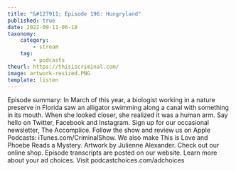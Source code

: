 ```yaml
---
title: "&#127911; Episode 196: Hungryland"
published: true
date: 2022-09-11-06-18
taxonomy:
    category:
        - stream
    tag:
        - podcasts
theurl: https://thisiscriminal.com/
image: artwork-resized.PNG
template: listen
---
```


Episode summary: In March of this year, a biologist working in a nature preserve in Florida saw an alligator swimming along a canal with something in its mouth. When she looked closer, she realized it was a human arm. Say hello on Twitter, Facebook and Instagram. Sign up for our occasional newsletter, The Accomplice. Follow the show and review us on Apple Podcasts: iTunes.com/CriminalShow. We also make This is Love and Phoebe Reads a Mystery. Artwork by Julienne Alexander. Check out our online shop. Episode transcripts are posted on our website. Learn more about your ad choices. Visit podcastchoices.com/adchoices
